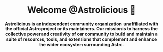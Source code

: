 <h1 align="center"><strong>Welcome @Astrolicious 👋</strong></h1>
<p align="center">
  <strong>Astrolicious<strong> is an independent community organization, unaffiliated with the official Astro project or
      its maintainers. Our mission is to harness the collective power and creativity of our community to build and
      maintain a suite of resources, tools, and extensions that complement and enhance the wider ecosystem surrounding
      Astro.
</p>
